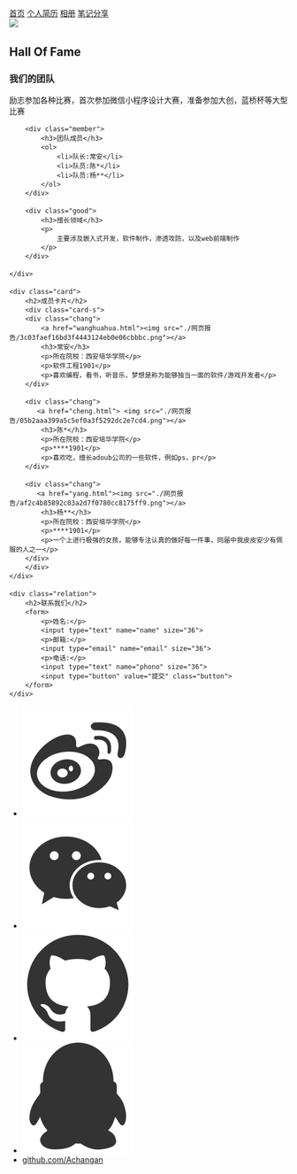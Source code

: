 <!DOCTYPE html>
<html lang="en">
<head>
    <meta charset="UTF-8">
    <title>皮皮安的个人网站</title>
    <link rel="stylesheet" href="网页报告/index.css">
    <script src="https://cdn.jsdelivr.net/gh/TaylorLottner/Fork/sakura.js"></script>
</head>
<body>
<nav class="nav">
        <a href="index.html">首页</a>
        <a href="个人简历.html" target="_blank">个人简历</a>
        <a href="相册.html" target="_blank">相册</a>
        <a href="https://blog.csdn.net/qq_46178251" target="_blank">笔记分享</a>
</nav>
<div class="slideshow">
    <img src="./网页报告/./QQ图片20200531124307.png"  class="slide0">
    <img src="./网页报告/QQ图片20200531124313.png" style="display: none" class="slide0">
    <img src="./网页报告/QQ图片20200531124244.png" style="display: none" class="slide0">
    <script>
        var index = 1;
        auto();
        function auto() {
            var slides = document.getElementsByClassName('slide0')
            for (var i = 0; i < slides.length; i++) {
                slides[i].style.display = 'none';
            }
            index++;
            if(index > slides.length){
                index = 1;
            }
            slides[index - 1].style.display="";
            setTimeout(auto,3000);
        }
    </script>
</div>

<main class="main">
    <div class="our">
        <h2>Hall Of Fame</h2>
        <div class="intro">
            <h3>我们的团队</h3>
            <p>励志参加各种比赛，首次参加微信小程序设计大赛，准备参加大创，蓝桥杯等大型比赛</p>
        </div>


        <div class="member">
            <h3>团队成员</h3>
            <ol>
                <li>队长:常安</li>
                <li>队员:陈*</li>
                <li>队员:杨**</li>
            </ol>
        </div>

        <div class="good">
            <h3>擅长领域</h3>
            <p>
                主要涉及嵌入式开发，软件制作，渗透攻防，以及web前端制作
            </p>
        </div>

    </div>

    <div class="card">
        <h2>成员卡片</h2>
        <div class="card-s">
        <div class="chang">
            <a href="wanghuahua.html"><img src="./网页报告/3c03faef16bd3f4443124eb0e06cbbbc.png"></a>
            <h3>常安</h3>
            <p>所在院校：西安培华学院</p>
            <p>软件工程1901</p>
            <p>喜欢编程，看书，听音乐，梦想是称为能够独当一面的软件/游戏开发者</p>
        </div>

        <div class="chang">
           <a href="cheng.html"> <img src="./网页报告/05b2aaa399a5c5ef0a3f5292dc2e7cd4.png"></a>
            <h3>陈*</h3>
            <p>所在院校：西安培华学院</p>
            <p>****1901</p>
            <p>喜欢吃，擅长adoub公司的一些软件，例如ps，pr</p>
        </div>

        <div class="chang">
           <a href="yang.html"><img src="./网页报告/af2c4b85892c03a2d7f0780cc8175ff9.png"></a>
            <h3>杨**</h3>
            <p>所在院校：西安培华学院</p>
            <p>****1901</p>
            <p>一个上进行极强的女孩，能够专注认真的做好每一件事，同届中我皮皮安少有佩服的人之一</p>
        </div>
        </div>
    </div>

    <div class="relation">
        <h2>联系我们</h2>
        <form>
            <p>姓名:</p>
            <input type="text" name="name" size="36">
            <p>邮箱:</p>
            <input type="email" name="email" size="36">
            <p>电话:</p>
            <input type="text" name="phono" size="36">
            <input type="button" value="提交" class="button">
        </form>
    </div>


</main>

<div class="footer">
    <ul>
        <li><a><img src="./网页报告/weibo.png"></a></li>
        <li><a><img src="./网页报告/weixin.png"></a></li>
        <li><a><img src="./网页报告/github.png"></a></li>
        <li><a><img src="./网页报告/qq.png"></a></li>
        <li><a class="a2" href="https://github.com/Achangan">github.com/Achangan</a></li>
    </ul>

</div>

</body>
</html>